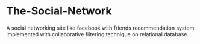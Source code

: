 # The-Social-Network
A social networking site like facebook with friends recommendation system implemented with collaborative filtering technique on relational database.. 
